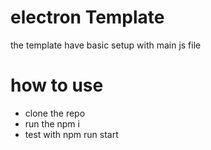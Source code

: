 # electron Template
the template have basic setup with main js file

# how to use 
- clone the repo
- run the npm i
- test with npm run start
